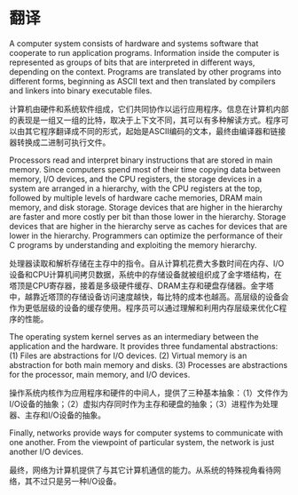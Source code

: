 # 翻译

A computer system consists of hardware and systems software that cooperate to run application programs. Information inside the computer is represented as groups of bits that are interpreted in different ways, depending on the context. Programs are translated by other programs into different forms, beginning as ASCII text and then translated by compilers and linkers into binary executable files.

计算机由硬件和系统软件组成，它们共同协作以运行应用程序。信息在计算机内部的表现是一组又一组的比特，取决于上下文不同，其可以有多种解读方式。程序可以由其它程序翻译成不同的形式，起始是ASCII编码的文本，最终由编译器和链接器转换成二进制可执行文件。

Processors read and interpret binary instructions that are stored in main memory. Since computers spend most of their time copying data between memory, I/O devices, and the CPU registers, the storage devices in a system are arranged in a hierarchy, with the CPU registers at the top, followed by multiple levels of hardware cache memories, DRAM main memory, and disk storage. Storage devices that are higher in the hierarchy are faster and more costly per bit than those lower in the hierarchy. Storage devices that are higher in the hierarchy serve as caches for devices that are lower in the hierarchy. Programmers can optimize the performance of their C programs by understanding and exploiting the memory hierarchy.

处理器读取和解析存储在主存中的指令。自从计算机花费大多数时间在内存、I/O设备和CPU计算机间拷贝数据，系统中的存储设备就被组织成了金字塔结构，在塔顶是CPU寄存器，接着是多级硬件缓存、DRAM主存和硬盘存储器。金字塔中，越靠近塔顶的存储设备访问速度越快，每比特的成本也越高。高层级的设备会作为更低层级的设备的缓存使用。程序员可以通过理解和利用内存层级来优化C程序的性能。

The operating system kernel serves as an intermediary between the application and the hardware. It provides three fundamental abstractions: (1) Files are abstractions for I/O devices. (2) Virtual memory is an abstraction for both main memory and disks. (3) Processes are abstractions for the processor, main memory, and I/O devices.

操作系统内核作为应用程序和硬件的中间人，提供了三种基本抽象：（1）文件作为I/O设备的抽象；（2）虚拟内存同时作为主存和硬盘的抽象；（3）进程作为处理器、主存和I/O设备的抽象。

Finally, networks provide ways for computer systems to communicate with one another. From the viewpoint of particular system, the network is just another I/O devices.

最终，网络为计算机提供了与其它计算机通信的能力。从系统的特殊视角看待网络，其不过只是另一种I/O设备。
